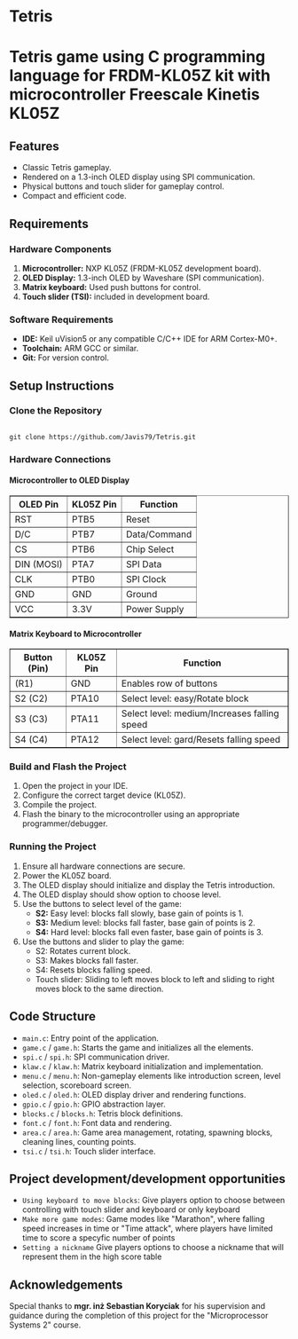 <h1>Tetris<h1>
Tetris game using C programming language for FRDM-KL05Z kit with microcontroller Freescale Kinetis KL05Z


<h2>Features</h2>
<ul>
    <li>Classic Tetris gameplay.</li>
    <li>Rendered on a 1.3-inch OLED display using SPI communication.</li>
    <li>Physical buttons and touch slider for gameplay control.</li>
    <li>Compact and efficient code.</li>
</ul>

<h2>Requirements</h2>
<h3>Hardware Components</h3>
<ol>
    <li><strong>Microcontroller:</strong> NXP KL05Z (FRDM-KL05Z development board).</li>
    <li><strong>OLED Display:</strong> 1.3-inch OLED by Waveshare (SPI communication).</li>
    <li><strong>Matrix keyboard:</strong> Used push buttons for control.</li>
    <li><strong>Touch slider (TSI):</strong> included in development board.</li>
</ol>

<h3>Software Requirements</h3>
<ul>
    <li><strong>IDE:</strong> Keil uVision5 or any compatible C/C++ IDE for ARM Cortex-M0+.</li>
    <li><strong>Toolchain:</strong> ARM GCC or similar.</li>
    <li><strong>Git:</strong> For version control.</li>
</ul>

<h2>Setup Instructions</h2>
<h3>Clone the Repository</h3>
<pre><code>
git clone https://github.com/Javis79/Tetris.git
</code></pre>
<h3>Hardware Connections</h3>
<h4>Microcontroller to OLED Display</h4>
<table border="1">
    <tr>
        <th>OLED Pin</th>
        <th>KL05Z Pin</th>
        <th>Function</th>
    </tr>
    <tr><td>RST</td><td>PTB5</td><td>Reset</td></tr>
    <tr><td>D/C</td><td>PTB7</td><td>Data/Command</td></tr>
    <tr><td>CS</td><td>PTB6</td><td>Chip Select</td></tr>
    <tr><td>DIN (MOSI)</td><td>PTA7</td><td>SPI Data</td></tr>
    <tr><td>CLK</td><td>PTB0</td><td>SPI Clock</td></tr>
    <tr><td>GND</td><td>GND</td><td>Ground</td></tr>
    <tr><td>VCC</td><td>3.3V</td><td>Power Supply</td></tr>
</table>

<h4>Matrix Keyboard to Microcontroller</h4>
<table border="1">
    <tr>
        <th>Button (Pin)</th>
        <th>KL05Z Pin</th>
        <th>Function</th>
    </tr>
    <tr><td>(R1)</td><td>GND</td><td>Enables row of buttons</td></tr>
    <tr><td>S2 (C2)</td><td>PTA10</td><td>Select level: easy/Rotate block</td></tr>
    <tr><td>S3 (C3)</td><td>PTA11</td><td>Select level: medium/Increases falling speed</td></tr>
    <tr><td>S4 (C4)</td><td>PTA12</td><td>Select level: gard/Resets falling speed</td></tr>
</table>

<h3>Build and Flash the Project</h3>
<ol>
    <li>Open the project in your IDE.</li>
    <li>Configure the correct target device (KL05Z).</li>
    <li>Compile the project.</li>
    <li>Flash the binary to the microcontroller using an appropriate programmer/debugger.</li>
</ol>

<h3>Running the Project</h3>
<ol>
    <li>Ensure all hardware connections are secure.</li>
    <li>Power the KL05Z board.</li>
    <li>The OLED display should initialize and display the Tetris introduction.</li>
    <li>The OLED display should show option to choose level.</li>
    <li>Use the buttons to select level of the game:
        <ul>
            <li><strong>S2:</strong> Easy level: blocks fall slowly, base gain of points is 1.</li>
            <li><strong>S3:</strong> Medium level: blocks fall faster, base gain of points is 2.</li>
            <li><strong>S4:</strong> Hard level: blocks fall even faster, base gain of points is 3.</li>
        </ul>
    </li>
    <li>Use the buttons and slider to play the game:
        <ul>
            <li>S2: Rotates current block.</li>
            <li>S3: Makes blocks fall faster.</li>
            <li>S4: Resets blocks falling speed.</li>
            <li>Touch slider: Sliding to left moves block to left and sliding to right moves block to the same direction.</li>
        </ul>
    </li>
</ol>

<h2>Code Structure</h2>
<ul>
    <li><code>main.c</code>: Entry point of the application.</li>
    <li><code>game.c</code> / <code>game.h</code>: Starts the game and initializes all the elements.</li>
    <li><code>spi.c</code> / <code>spi.h</code>: SPI communication driver.</li>
    <li><code>klaw.c</code> / <code>klaw.h</code>: Matrix keyboard initialization and implementation.</li>
    <li><code>menu.c</code> / <code>menu.h</code>: Non-gameplay elements like introduction screen, level selection, scoreboard screen.</li>
    <li><code>oled.c</code> / <code>oled.h</code>: OLED display driver and rendering functions.</li>
    <li><code>gpio.c</code> / <code>gpio.h</code>: GPIO abstraction layer.</li>
    <li><code>blocks.c</code> / <code>blocks.h</code>: Tetris block definitions.</li>
    <li><code>font.c</code> / <code>font.h</code>: Font data and rendering.</li>
    <li><code>area.c</code> / <code>area.h</code>: Game area management, rotating, spawning blocks, cleaning lines, counting points.</li>
    <li><code>tsi.c</code> / <code>tsi.h</code>: Touch slider interface.</li>
</ul>

<h2>Project development/development opportunities</h2>
<ul>
  <li><code>Using keyboard to move blocks</code>: Give players option to choose between controlling with touch slider and keyboard or only keyboard</li>
  <li><code>Make more game modes</code>: Game modes like "Marathon", where falling speed increases in time or "Time attack", where players have limited time to score a specyfic number of points </li>
  <li><code>Setting a nickname</code> Give players options to choose a nickname that will represent them in the high score table</li>
</ul>


<h2>Acknowledgements</h2>
<p>Special thanks to <b>mgr. inż Sebastian Koryciak</b> for his supervision and guidance during the completion of this project for the "Microprocessor Systems 2" course.</p>
